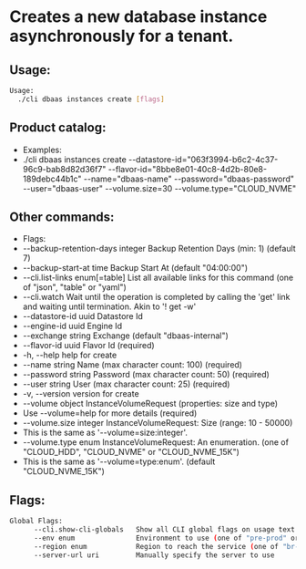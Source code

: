 # Creates a new database instance asynchronously for a tenant.

## Usage:
```bash
Usage:
  ./cli dbaas instances create [flags]
```

## Product catalog:
- Examples:
- ./cli dbaas instances create --datastore-id="063f3994-b6c2-4c37-96c9-bab8d82d36f7" --flavor-id="8bbe8e01-40c8-4d2b-80e8-189debc44b1c" --name="dbaas-name" --password="dbaas-password" --user="dbaas-user" --volume.size=30 --volume.type="CLOUD_NVME"

## Other commands:
- Flags:
- --backup-retention-days integer   Backup Retention Days (min: 1) (default 7)
- --backup-start-at time            Backup Start At (default "04:00:00")
- --cli.list-links enum[=table]     List all available links for this command (one of "json", "table" or "yaml")
- --cli.watch                       Wait until the operation is completed by calling the 'get' link and waiting until termination. Akin to '! get -w'
- --datastore-id uuid               Datastore Id
- --engine-id uuid                  Engine Id
- --exchange string                 Exchange (default "dbaas-internal")
- --flavor-id uuid                  Flavor Id (required)
- -h, --help                            help for create
- --name string                     Name (max character count: 100) (required)
- --password string                 Password (max character count: 50) (required)
- --user string                     User (max character count: 25) (required)
- -v, --version                         version for create
- --volume object                   InstanceVolumeRequest (properties: size and type)
- Use --volume=help for more details (required)
- --volume.size integer             InstanceVolumeRequest: Size (range: 10 - 50000)
- This is the same as '--volume=size:integer'.
- --volume.type enum                InstanceVolumeRequest: An enumeration. (one of "CLOUD_HDD", "CLOUD_NVME" or "CLOUD_NVME_15K")
- This is the same as '--volume=type:enum'. (default "CLOUD_NVME_15K")

## Flags:
```bash
Global Flags:
      --cli.show-cli-globals   Show all CLI global flags on usage text
      --env enum               Environment to use (one of "pre-prod" or "prod") (default "prod")
      --region enum            Region to reach the service (one of "br-mgl1", "br-ne1" or "br-se1") (default "br-ne1")
      --server-url uri         Manually specify the server to use
```

